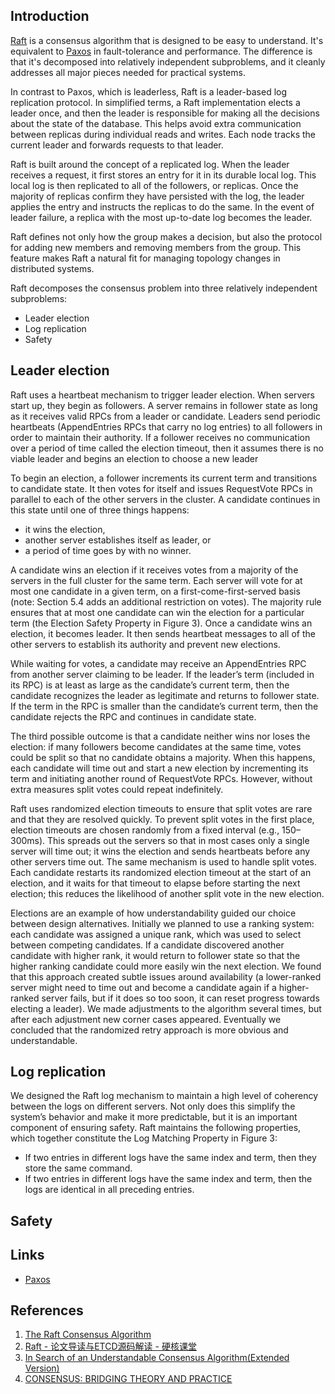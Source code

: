 ## Introduction

[Raft](https://raft.github.io/) is a consensus algorithm that is designed to be easy to understand.
It's equivalent to [Paxos](/docs/CS/Distributed/Paxos.md) in fault-tolerance and performance.
The difference is that it's decomposed into relatively independent subproblems, and it cleanly addresses all major pieces needed for practical systems.

In contrast to Paxos, which is leaderless, Raft is a leader-based log replication protocol.
In simplified terms, a Raft implementation elects a leader once, and then the leader is responsible for making all the decisions about the state of the database.
This helps avoid extra communication between replicas during individual reads and writes. Each node tracks the current leader and forwards requests to that leader.

Raft is built around the concept of a replicated log. When the leader receives a request, it first stores an entry for it in its durable local log.
This local log is then replicated to all of the followers, or replicas.
Once the majority of replicas confirm they have persisted with the log, the leader applies the entry and instructs the replicas to do the same.
In the event of leader failure, a replica with the most up-to-date log becomes the leader.

Raft defines not only how the group makes a decision, but also the protocol for adding new members and removing members from the group.
This feature makes Raft a natural fit for managing topology changes in distributed systems.

Raft decomposes the consensus problem into three relatively independent subproblems:

- Leader election
- Log replication
- Safety

## Leader election

Raft uses a heartbeat mechanism to trigger leader election. 
When servers start up, they begin as followers. 
A server remains in follower state as long as it receives valid RPCs from a leader or candidate. 
Leaders send periodic heartbeats (AppendEntries RPCs that carry no log entries) to all followers in order to maintain their authority. 
If a follower receives no communication over a period of time called the election timeout, then it assumes there is no viable leader and begins an election to choose a new leader


To begin an election, a follower increments its current term and transitions to candidate state. 
It then votes for itself and issues RequestVote RPCs in parallel to each of the other servers in the cluster. 
A candidate continues in this state until one of three things happens: 

- it wins the election, 
- another server establishes itself as leader, or 
- a period of time goes by with no winner. 

A candidate wins an election if it receives votes from a majority of the servers in the full cluster for the same term.
Each server will vote for at most one candidate in a given term, on a first-come-first-served basis (note: Section 5.4 adds an additional restriction on votes). 
The majority rule ensures that at most one candidate can win the election for a particular term (the Election Safety Property in Figure 3). 
Once a candidate wins an election, it becomes leader. 
It then sends heartbeat messages to all of the other servers to establish its authority and prevent new elections.

While waiting for votes, a candidate may receive an AppendEntries RPC from another server claiming to be leader. 
If the leader’s term (included in its RPC) is at least as large as the candidate’s current term, then the candidate recognizes the leader as legitimate and returns to follower state. 
If the term in the RPC is smaller than the candidate’s current term, then the candidate rejects the RPC and continues in candidate state.

The third possible outcome is that a candidate neither wins nor loses the election: if many followers become candidates at the same time, votes could be split so that no candidate obtains a majority. 
When this happens, each candidate will time out and start a new election by incrementing its term and initiating another round of RequestVote RPCs. 
However, without extra measures split votes could repeat indefinitely.

Raft uses randomized election timeouts to ensure that split votes are rare and that they are resolved quickly. 
To prevent split votes in the first place, election timeouts are chosen randomly from a fixed interval (e.g., 150–300ms).
This spreads out the servers so that in most cases only a single server will time out; it wins the election and sends heartbeats before any other servers time out. 
The same mechanism is used to handle split votes. 
Each candidate restarts its randomized election timeout at the start of an election, and it waits for that timeout to elapse before starting the next election; this reduces the likelihood of another split vote in the new election. 


Elections are an example of how understandability guided our choice between design alternatives. 
Initially we planned to use a ranking system: each candidate was assigned a unique rank, which was used to select between competing candidates. 
If a candidate discovered another candidate with higher rank, it would return to follower state so that the higher ranking candidate could more easily win the next election. 
We found that this approach created subtle issues around availability (a lower-ranked server might need to time out and become a candidate again if a higher-ranked server fails, but if it does so too soon, it can reset progress towards electing a leader). 
We made adjustments to the algorithm several times, but after each adjustment new corner cases appeared. 
Eventually we concluded that the randomized retry approach is more obvious and understandable.

## Log replication


We designed the Raft log mechanism to maintain a high level of coherency between the logs on different servers.
Not only does this simplify the system’s behavior and make it more predictable, but it is an important component of ensuring safety. 
Raft maintains the following properties, which together constitute the Log Matching Property in Figure 3:

- If two entries in different logs have the same index and term, then they store the same command.
- If two entries in different logs have the same index and term, then the logs are identical in all preceding entries.




## Safety








## Links

- [Paxos](/docs/CS/Distributed/Paxos.md)

## References

1. [The Raft Consensus Algorithm](https://raft.github.io/)
2. [Raft - 论文导读与ETCD源码解读 - 硬核课堂](https://hardcore.feishu.cn/docs/doccnMRVFcMWn1zsEYBrbsDf8De)
3. [In Search of an Understandable Consensus Algorithm(Extended Version)](https://raft.github.io/raft.pdf)
4. [CONSENSUS: BRIDGING THEORY AND PRACTICE](https://web.stanford.edu/~ouster/cgi-bin/papers/OngaroPhD.pdf)